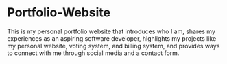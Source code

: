 # Portfolio-Website
This is my personal portfolio website that introduces who I am, shares my experiences as an aspiring software developer, highlights my projects like my personal website, voting system, and billing system, and provides ways to connect with me through social media and a contact form.
